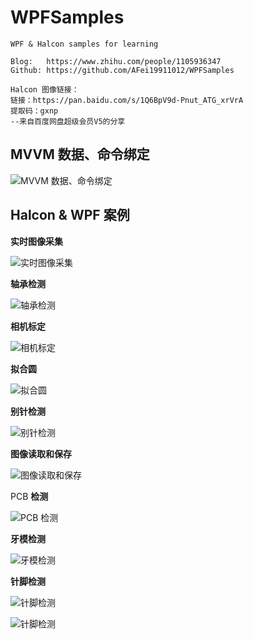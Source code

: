 # WPFSamples

```
WPF & Halcon samples for learning

Blog:   https://www.zhihu.com/people/1105936347
Github: https://github.com/AFei19911012/WPFSamples
```

```
Halcon 图像链接：
链接：https://pan.baidu.com/s/1Q6BpV9d-Pnut_ATG_xrVrA 
提取码：gxnp 
--来自百度网盘超级会员V5的分享
```

## MVVM 数据、命令绑定

![MVVM 数据、命令绑定](https://github.com/AFei19911012/WPFSamples/blob/main/MvvmCmdBinding/ScreenShot.png)

## Halcon & WPF 案例

**实时图像采集**

![实时图像采集](https://github.com/AFei19911012/WPFSamples/blob/main/HalconWPF/Resource/ScreenShot/AcquisitionImage.png)

**轴承检测**

![轴承检测](https://github.com/AFei19911012/WPFSamples/blob/main/HalconWPF/Resource/ScreenShot/BearingDefectDetection.png)

**相机标定**

![相机标定](https://github.com/AFei19911012/WPFSamples/blob/main/HalconWPF/Resource/ScreenShot/CalibrationWithPoints.png)

**拟合圆**

![拟合圆](https://github.com/AFei19911012/WPFSamples/blob/main/HalconWPF/Resource/ScreenShot/CircleFitting.png)

**别针检测**

![别针检测](https://github.com/AFei19911012/WPFSamples/blob/main/HalconWPF/Resource/ScreenShot/ClipNumberAndAngle.png)

**图像读取和保存**

![图像读取和保存](https://github.com/AFei19911012/WPFSamples/blob/main/HalconWPF/Resource/ScreenShot/ImageReadSave.png)

PCB **检测**

![PCB 检测](https://github.com/AFei19911012/WPFSamples/blob/main/HalconWPF/Resource/ScreenShot/PcbDefectDetection.png)

**牙模检测**

![牙模检测](https://github.com/AFei19911012/WPFSamples/blob/main/HalconWPF/Resource/ScreenShot/TeethDetection.png)

**针脚检测**

![针脚检测](https://github.com/AFei19911012/WPFSamples/blob/main/HalconWPF/Resource/ScreenShot/BastingDefectDetection1.png)

![针脚检测](https://github.com/AFei19911012/WPFSamples/blob/main/HalconWPF/Resource/ScreenShot/BastingDefectDetection2.png)
